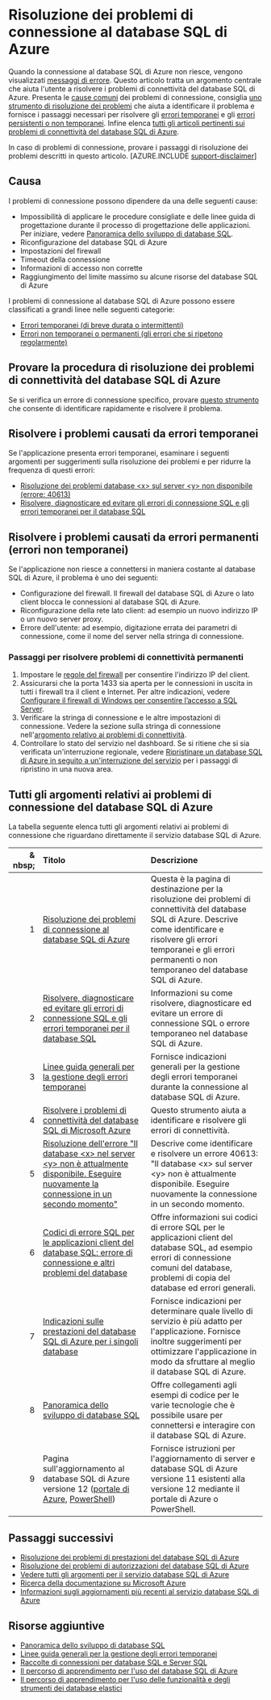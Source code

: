 <properties
	pageTitle="Risoluzione dei problemi di connessione comuni al database SQL di Azure"
	description="Passaggi per identificare e risolvere gli errori di connessione comuni al database SQL di Azure."
	services="sql-database"
	documentationCenter=""
	authors="dalechen"
	manager="felixwu"
	editor=""/>

<tags
	ms.service="sql-database"
	ms.workload="data-management"
	ms.tgt_pltfrm="na"
	ms.devlang="na"
	ms.topic="article"
	ms.date="06/02/2016"
	ms.author="daleche"/>

# Risoluzione dei problemi di connessione al database SQL di Azure

Quando la connessione al database SQL di Azure non riesce, vengono visualizzati [messaggi di errore](sql-database-develop-error-messages.md). Questo articolo tratta un argomento centrale che aiuta l'utente a risolvere i problemi di connettività del database SQL di Azure. Presenta le [cause comuni](#cause) dei problemi di connessione, consiglia [uno strumento di risoluzione dei problemi](#try-the-troubleshooter-for-azure-sql-database-connectivity-issues) che aiuta a identificare il problema e fornisce i passaggi necessari per risolvere gli [errori temporanei](#troubleshoot-transient-errors) e gli [errori persistenti o non temporanei](#troubleshoot-the-persistent-errors). Infine elenca [tutti gli articoli pertinenti sui problemi di connettività del database SQL di Azure](#all-topics-for-azure-sql-database-connection-problems).

In caso di problemi di connessione, provare i passaggi di risoluzione dei problemi descritti in questo articolo. [AZURE.INCLUDE [support-disclaimer](../../includes/support-disclaimer.md)]

## Causa

I problemi di connessione possono dipendere da una delle seguenti cause:

- Impossibilità di applicare le procedure consigliate e delle linee guida di progettazione durante il processo di progettazione delle applicazioni. Per iniziare, vedere [Panoramica dello sviluppo di database SQL](sql-database-develop-overview.md).
- Riconfigurazione del database SQL di Azure
- Impostazioni del firewall
- Timeout della connessione
- Informazioni di accesso non corrette
- Raggiungimento del limite massimo su alcune risorse del database SQL di Azure

I problemi di connessione al database SQL di Azure possono essere classificati a grandi linee nelle seguenti categorie:

- [Errori temporanei (di breve durata o intermittenti)](#troubleshoot-transient-errors)
- [Errori non temporanei o permanenti (gli errori che si ripetono regolarmente)](#troubleshoot-the-persistent-errors)

## Provare la procedura di risoluzione dei problemi di connettività del database SQL di Azure

Se si verifica un errore di connessione specifico, provare [questo strumento](https://support.microsoft.com/help/10085/troubleshooting-connectivity-issues-with-microsoft-azure-sql-database) che consente di identificare rapidamente e risolvere il problema.

## Risolvere i problemi causati da errori temporanei
Se l'applicazione presenta errori temporanei, esaminare i seguenti argomenti per suggerimenti sulla risoluzione dei problemi e per ridurre la frequenza di questi errori:

- [Risoluzione dei problemi database &lt;x&gt; sul server &lt;y&gt; non disponibile (errore: 40613)](sql-database-troubleshoot-connection.md)
- [Risolvere, diagnosticare ed evitare gli errori di connessione SQL e gli errori temporanei per il database SQL](sql-database-connectivity-issues.md)

<a id="troubleshoot-the-persistent-errors" name="troubleshoot-the-persistent-errors"></a>

## Risolvere i problemi causati da errori permanenti (errori non temporanei)

Se l'applicazione non riesce a connettersi in maniera costante al database SQL di Azure, il problema è uno dei seguenti:

- Configurazione del firewall. Il firewall del database SQL di Azure o lato client blocca le connessioni al database SQL di Azure.
- Riconfigurazione della rete lato client: ad esempio un nuovo indirizzo IP o un nuovo server proxy.
- Errore dell'utente: ad esempio, digitazione errata dei parametri di connessione, come il nome del server nella stringa di connessione.

### Passaggi per risolvere problemi di connettività permanenti

1.	Impostare le [regole del firewall](sql-database-configure-firewall-settings.md) per consentire l'indirizzo IP del client.
2.	Assicurarsi che la porta 1433 sia aperta per le connessioni in uscita in tutti i firewall tra il client e Internet. Per altre indicazioni, vedere [Configurare il firewall di Windows per consentire l’accesso a SQL Server](https://msdn.microsoft.com/library/cc646023.aspx).
3.	Verificare la stringa di connessione e le altre impostazioni di connessione. Vedere la sezione sulla stringa di connessione nell'[argomento relativo ai problemi di connettività](sql-database-connectivity-issues.md#connections-to-azure-sql-database).
4.	Controllare lo stato del servizio nel dashboard. Se si ritiene che si sia verificata un'interruzione regionale, vedere [Ripristinare un database SQL di Azure in seguito a un'interruzione del servizio](sql-database-disaster-recovery.md) per i passaggi di ripristino in una nuova area.

## Tutti gli argomenti relativi ai problemi di connessione del database SQL di Azure

La tabella seguente elenca tutti gli argomenti relativi ai problemi di connessione che riguardano direttamente il servizio database SQL di Azure.


| & nbsp; | Titolo | Descrizione |
| --: | :-- | :-- |
| 1 | [Risoluzione dei problemi di connessione al database SQL di Azure](sql-database-troubleshoot-common-connection-issues.md) | Questa è la pagina di destinazione per la risoluzione dei problemi di connettività del database SQL di Azure. Descrive come identificare e risolvere gli errori temporanei e gli errori permanenti o non temporaneo del database SQL di Azure. |
| 2 | [Risolvere, diagnosticare ed evitare gli errori di connessione SQL e gli errori temporanei per il database SQL](sql-database-connectivity-issues.md) | Informazioni su come risolvere, diagnosticare ed evitare un errore di connessione SQL o errore temporaneo nel database SQL di Azure. |
| 3 | [Linee guida generali per la gestione degli errori temporanei](best-practices-retry-general.md) | Fornisce indicazioni generali per la gestione degli errori temporanei durante la connessione al database SQL di Azure. |
| 4 | [Risolvere i problemi di connettività del database SQL di Microsoft Azure](https://support.microsoft.com/help/10085/troubleshooting-connectivity-issues-with-microsoft-azure-sql-database) | Questo strumento aiuta a identificare e risolvere gli errori di connettività. |
| 5 | [Risoluzione dell'errore "Il database &lt;x&gt; nel server &lt;y&gt; non è attualmente disponibile. Eseguire nuovamente la connessione in un secondo momento"](sql-database-troubleshoot-connection.md) | Descrive come identificare e risolvere un errore 40613: "Il database &lt;x&gt; sul server &lt;y&gt; non è attualmente disponibile. Eseguire nuovamente la connessione in un secondo momento. |
| 6 | [Codici di errore SQL per le applicazioni client del database SQL: errore di connessione e altri problemi del database](sql-database-develop-error-messages.md) | Offre informazioni sui codici di errore SQL per le applicazioni client del database SQL, ad esempio errori di connessione comuni del database, problemi di copia del database ed errori generali. |
| 7 | [Indicazioni sulle prestazioni del database SQL di Azure per i singoli database](sql-database-performance-guidance.md) | Fornisce indicazioni per determinare quale livello di servizio è più adatto per l'applicazione. Fornisce inoltre suggerimenti per ottimizzare l'applicazione in modo da sfruttare al meglio il database SQL di Azure. |
| 8 | [Panoramica dello sviluppo di database SQL](sql-database-develop-overview.md) | Offre collegamenti agli esempi di codice per le varie tecnologie che è possibile usare per connettersi e interagire con il database SQL di Azure. |
| 9 | Pagina sull'aggiornamento al database SQL di Azure versione 12 ([portale di Azure](sql-database-upgrade-server-portal.md), [PowerShell](sql-database-upgrade-server-powershell.md)) | Fornisce istruzioni per l'aggiornamento di server e database SQL di Azure versione 11 esistenti alla versione 12 mediante il portale di Azure o PowerShell. |


## Passaggi successivi

- [Risoluzione dei problemi di prestazioni del database SQL di Azure](sql-database-troubleshoot-performance.md)
- [Risoluzione dei problemi di autorizzazioni del database SQL di Azure](sql-database-troubleshoot-permissions.md)
- [Vedere tutti gli argomenti per il servizio database SQL di Azure](sql-database-index-all-articles.md)
- [Ricerca della documentazione su Microsoft Azure](http://azure.microsoft.com/search/documentation/)
- [Informazioni sugli aggiornamenti più recenti al servizio database SQL di Azure](http://azure.microsoft.com/updates/?service=sql-database)


## Risorse aggiuntive

- [Panoramica dello sviluppo di database SQL](sql-database-develop-overview.md)
- [Linee guida generali per la gestione degli errori temporanei](../best-practices-retry-general.md)
- [Raccolte di connessioni per database SQL e Server SQL](sql-database-libraries.md)
- [Il percorso di apprendimento per l'uso del database SQL di Azure](https://azure.microsoft.com/documentation/learning-paths/sql-database-training-learn-sql-database)
- [Il percorso di apprendimento per l'uso delle funzionalità e degli strumenti dei database elastici](https://azure.microsoft.com/documentation/learning-paths/sql-database-elastic-scale)

<!---HONumber=AcomDC_0706_2016-->